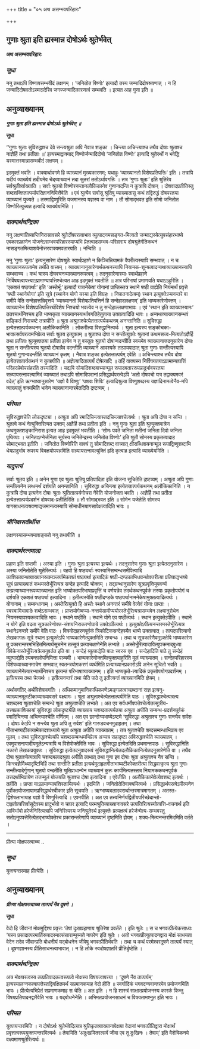 +++
title = "०५ अथ असम्भवपरिहारः"

+++


## गुणाः श्रुता इति ह्यस्मान्न दोषोऽर्थः श्रुतेर्भवेत्

**अथ असम्भवपरिहारः**

### ***सुधा***

ननु तथाऽपि विष्णावसम्भवीदं लक्षणम् । ‘जनितोत विष्णोः’ इत्यादौ तस्य जन्मादिदोषश्रवणात् । न हि जन्मादिदोषवतोऽस्मदादेरिव जगज्जन्मादिकारणत्वं सम्भवति । इत्यत आह गुणा इति ॥

## **अनुव्याख्यानम्**

***गुणाः श्रुता इति ह्यस्मान्न दोषोऽर्थः श्रुतेर्भवेत् ॥***

**सुधा**

‘‘गुणाः श्रुताः सुविरुद्धाश्च देवे सन्त्यश्रुता अपि नैवात्र शङ्का । चिन्त्या अचिन्त्याश्च तथैव दोषाः श्रुताश्च नाज्ञैर्हि तथा प्रतीताः ॥’ इत्यस्माद्वाक्याद् विष्णोर्जन्मादिदोषो ‘जनितोत विष्णोः’ इत्यादि श्रुतेरर्थो न भवेद्धि यस्मात्तस्मान्नासम्भवीदं लक्षणम् ।

इदमुक्तं भवति । वाक्यार्थावगमे हि व्याख्यानं मुख्यकारणम्; यथाहुः ‘व्याख्यानतो विशेषप्रतिपत्तिः’ इति । तत्रापि यदीयं व्याख्येयं तदीयमेव चेद्य्वाख्यानं तदा सुतरां ततोऽर्थावगतिः । तत्र ‘गुणाः श्रुताः’ इति श्रुतिरेव सर्वश्रुतीर्व्याख्याति । सर्वाः श्रुतयो विष्णोरनन्तानलौकिकानेव गुणान्वदन्ति न कुत्रापि दोषान् । दोषवादप्रतीतिस्तु शब्दशक्तितात्पर्यापरिज्ञाननिमित्तैवेति ॥ एवं श्रुत्यैव सर्वासु श्रुतिषु व्याख्यातासु कथं तद्विरुद्धं दोषपरतया व्याख्यानं युज्यते । तस्माद्विष्णुरिति यजमानस्य यज्ञस्य वा नाम । तौ सोमाद्भवत इति सोमो जनितोत विष्णोरित्युच्यत इत्यादि व्याख्येयमिति ।

### ***वाक्यार्थचन्द्रिका***

ननु लक्षणातिव्याप्तिनिरासावसरे श्रुतेर्दोषपरत्वाभाव व्युत्पादनमसङ्गत-मित्यतो जन्माद्यस्येत्युपसंहारभाष्ये एवकारप्रहाणेन योजनेऽसम्भवपरिहारस्याप्यभि प्रेतत्वादसम्भव-परिहाराय दोषश्रुतेर्गतिकथनं नासङ्गतमित्याशयेनोत्तरवाक्यमवतारयति । नन्विति ॥

ननु ‘गुणाः श्रुताः’ इत्यनुसारेण दोषश्रुतेः स्वार्थप्रहाणे न किञ्चिन्नियामकं वैपरीत्यस्यापि सम्भवात् । न च व्याख्यानरूपत्वमेव तथेति वाच्यम् । व्याख्यानानुसारेणार्थकथनस्यापि नियामक-शून्यत्वादन्यथाव्याख्यानस्यापि सम्भवाच्च । कथं चास्य दोषवचनव्याख्यानरूपत्वम् । तदनुसारेणास्याः स्वार्थप्रहाणे निर्विषयत्वापत्त्याऽप्रामाण्यापत्तिश्चेत्यत आह इदमुक्तं भवतीति ॥ अत्र परिभाषां प्रमाणयति यथाऽऽहुरिति । ‘एकशतं षष्ठ्यर्थाः’ इति ‘अस्तेर्भूः’ इत्यादौ यत्रानेकेषां योगानां प्राप्तिस्तत्र स्थाने षष्ठी ग्राह्येति नियमार्थं प्रवृत्ते ‘षष्ठी स्थानेयोगा’ इति सूत्रे (स्थानेन योगो यस्या इति विग्रहः । निपातनादेत्वम्) स्थान इत्युक्तेऽप्यनन्तरे वा समीपे वेति सन्देहात्तन्निवृत्तये ‘व्याख्यानतो विशेषप्रतिपत्तिर्न हि सन्देहादलक्षणम्’ इति भाष्यकारेणोक्तम् । व्याख्यानेन विशेषप्रतिपत्तिरर्थविशेष निश्चयो भवत्येव न तु सन्देहाल्लक्षणाभावः । एवं ‘स्थान इति व्याख्यास्यामः’ ततश्चार्थनिश्चय इति भाष्यकृता व्याख्यानस्यार्थावगतिहेतुताया उक्तत्वादिति भावः ॥ अन्यथाव्याख्यानसम्भवं शङ्कितं निराचष्टे तत्रापीति ॥ श्रुता अश्रुताश्चेत्येतत्तात्पर्यकथनम् अनन्तानिति ॥ सुविरुद्धा इत्येतत्तात्पर्यकथनम् अलौकिकानिति । लोकरीत्या विरुद्धानित्यर्थः । श्रुता इत्यस्य सङ्कोचका-भावात्सर्वपरत्वमभिप्रेत्य सर्वाः श्रुतय इत्युक्तम् ॥ श्रुताश्च दोषा न सन्तीत्युक्तेः श्रुतानां कथमसत्त्व-मित्यतोऽज्ञैर्हि तथा प्रतीताः श्रुत्युक्ततया प्रतीता इत्येव न तु वस्तुतः श्रुतयो दोषान्वदन्तीति स्वयमेव व्याख्यानात्तदनुसारेण दोषाः श्रुता न सन्तीत्यस्य श्रुतयो दोषान्नैव वदन्तीति व्याख्याने आवश्यके तत्प्रायपाठात् श्रुता गुणाः सन्तीत्यस्यापि श्रुतयो गुणान्वदन्तीति व्याख्यानं कृतम् । नैवात्र शङ्का इत्येतत्तात्पर्यम् एवेति ॥ अचिन्त्याश्च तथैव दोषा इत्येतत्तात्पर्यकथनं न कुत्रापीति ॥ अज्ञेत्यादितात्पर्यं दोषेत्यादि ॥ तर्हि वाक्यस्य निर्विषयतयाऽप्रामाण्यापत्तिं परिहरन्नेवोपसंहरति तस्मादिति । यद्यपि सोमादिशब्दवाच्यान्मूल रूपादवताररूपप्रादुर्भावपरतया सन्न्यायरत्नावल्यामिदं व्याख्यातं तथाऽपि सोमादिपदानां प्रसिद्धार्थपरत्वेऽपि ‘अतो दोषवचो यत्र तद्वाक्यमवरं वदेत्’ इति ऋग्भाष्यानुसारेण ‘यज्ञो वै विष्णुः’ ‘पशवः शिपिः’ इत्यादिश्रुत्या विष्णुशब्दस्य यज्ञादिनामत्वेनैव-मपि व्याख्यातुं शक्यमिति भावेन व्याख्यानान्तरमेतदिति द्रष्टव्यम् ।

### ***परिमल***

सुविरुद्धाश्चेति लोकदृष्ट्या । अश्रुता अपि रमादिचिन्त्यास्तदचिन्त्याश्चेत्यर्थः । श्रुता अपि दोषा न सन्ति । श्रुतत्वे कथं नेत्युक्तिरित्यत उक्तम् अज्ञैर्हि तथा प्रतीता इति । ननु गुणाः श्रुता इति श्रुत्युक्तमात्रेण कथमुक्तशङ्कानिरास इत्यत आह इदमुक्तं भवतीति । ‘सोमः पवते जनिता मतीनां जनिता दिवो जनिता पृथिव्याः । जनिताऽग्नेर्जनिता सूर्यस्य जनितेन्द्रस्य जनितोत विष्णोः’ इति श्रुतौ सोमस्य प्रकृतत्वादाह सोमाद्भवत इतीति । जनितोत विष्णोरिति वाक्यं तु सोमादिशब्द वाच्यात् क्षीराब्धिशयनान्मूल रूपाद्विष्णुशब्दाभि धेयप्रादुर्भाव रूपस्य विवक्षयोपपन्नमिति सन्न्यायरत्नावल्युक्तिं हृदि कृत्वाह इत्यादि व्याख्येयमिति ।

### ***यादुपत्यं***

सर्वाः श्रुतय इति ॥ अनेन गुणा एव श्रुताः श्रुतिषु प्रतिपादिता इति योजना सूचितेति द्रष्टव्यम् । अश्रुता अपि गुणाः सन्तीत्यनेन लब्धमर्थं दर्शयति अनन्तानिति । सुविरुद्धा अचिन्त्या इत्येतत्तात्पर्यकथनम् अलौकिकानिति । न कुत्रापि दोषा इत्यनेन दोषाः श्रुताः श्रुतितात्पर्यगोचरा नैवेति योजनोक्ता भवति । अज्ञैर्हि तथा प्रतीता इत्येतत्तात्पर्यप्रदर्शनं दोषवाद-प्रतीतिरिति ॥ तौ सोमाद्भवत इति ॥ सोमेन यजेतेति सोमस्य यागसाधनत्वश्रवणाद्यजमानत्वस्यापि सोमाधीनयागसापेक्षत्वादिति भावः ॥

### ***श्रीनिवासतीर्थीया***

लक्षणस्यासम्भवमाशङ्कते ननु तथापीति ॥

### ***वाक्यार्थरत्नमाला***

प्रहाण इति सप्तमी । अस्या इति । गुणाः श्रुता इत्यस्या इत्यर्थः । तदनुसारेण गुणाः श्रुता इत्येतदनुसारेण । अस्या जनितोतेति श्रुतेरित्यर्थः । बहवो हि षष्ठ्यर्थाः स्वस्वामिसम्बन्धसमीपेत्यादि काशिकाग्रन्थव्याख्यानरूपमञ्जर्यामेकशतं षष्ठ्यर्था इत्यादिकं षष्ठी-दण्डकाभिधग्रन्थोक्तरीत्या प्रतिपाद्यभाष्ये सूत्रं प्रत्याख्यातं कथमस्तेर्भूरित्यत्र सन्देह इत्यादि चोक्तम् । तद्ग्रन्थानुसारेण सूत्रप्रवृत्तिमुपवर्ण्य तत्प्रत्याख्यानरूपव्याख्यानत इति भाष्योक्तपरिभाषाप्रवृत्तिं च वर्णयन्नेव तदर्थकथनपूर्वकं तस्याः प्रकृतोपयोगं च दर्शयति एकशतं षष्ठ्यर्था इत्यादिना । इतीत्यस्येति षष्ठीदण्डके षष्ठ्यर्थानामनेकेषामुक्तत्वादित्यर्थः । योगानाम् । सम्बन्धानाम् । अस्तेरित्युक्ते हि अस्तेः स्थाने अनन्तरं समीपे वेत्येवं योगाः प्राप्ताः । स्वस्वामिभावादेः शब्देऽसम्भवात् । प्राप्तयोगेष्वप्या-नन्तर्यसामीप्ययोरस्तेर्भूरित्यत्रासम्भवेन लक्ष्यानुरोधेन नियमस्यावश्यकत्वादिति भावः । स्थाने षष्ठीति । स्थाने योगे एव षष्ठीत्यर्थः । स्थान इत्युक्तेऽपीति । स्थाने न योगे इति वदता सूत्रकारेणोक्त-संशयनिराकरणोपाये उक्तेऽपीत्यर्थः । इत्युक्तेऽपीत्यनन्तरमस्तेर्भूरित्यत्र स्थानेऽनन्तरे समीपे वेति पाठः । विषयोदाहरणपूर्वकं त्रिकोटिकसन्देहस्यैव भाष्ये उक्तत्वात् । तत्पदपरित्यागो लेखकागतः सूत्रे स्थान इत्युक्तेऽपि भाष्यकारेणेत्युक्तमिति सम्बन्धः । तथा च सूत्रकारेणैवमुऽक्तेपि भाष्यकारेण तु प्रकारान्तरमभिहितमित्यर्थसूचनेन तत्सूत्रं प्रत्याचक्षाणेनेति लभ्यते । अस्तेर्भूरित्यादावित्युपक्रमाद्बुध्या विवेकेनास्तेर्भूरित्यत्रेत्यनुवर्तत इति वा । सन्देहं व्युत्पाद्येति पाठः स्वरस एव । सन्देहादिति पाठे तु सन्देहं व्युत्पाद्येति ल्यबन्तलोपनिमित्ता पञ्चमी । भाष्यकारेणोक्तमित्युक्तयाहुरिति मूलं व्याख्यातम् । सन्देहपरिहारस्य विशेषव्याख्यानमात्रेण सम्भवात् स्वतन्त्रयोगकरणं व्यर्थमिति प्रत्याख्यानप्रकारोऽपि अनेन सूचितो भवति । व्याख्यानेनेत्यारभ्यार्थनिश्चय इत्यन्तं परिभाषाव्याख्यानम् । इति भाष्यकृते-त्यादिकं प्रकृतोपयोगप्रदर्शनम् । इतीत्यस्य तथा चेत्यर्थः । इतीत्यनन्तरं तथा चेति पाठे तु इतीत्यन्तं व्याख्यानमिति ज्ञेयम् ।

अर्थावगतिर् अर्थविशेषावगतिः । अधिकमानुमानिकाधिकरणेऽमङ्गलत्वाच्छब्दानां राज्ञ इत्यनु-व्याख्यानमूलटीकाव्याख्यावसरे वक्ष्यामः । श्रुता अश्रुताश्चेत्येतत्तात्पर्यमिति पाठः । सुविरुद्धाश्चेत्यत्रत्य चशब्दस्य श्रुताश्चेति सम्बन्धे श्रुता अश्रुताश्चेति लभ्यते । अत एव सर्वधर्मोपपत्तेश्चेत्येतत्सूत्रीय-तत्त्वप्रकाशिकायां सुविरुद्धा लोकदृष्ट्येति व्याख्याय चशब्दतात्पर्यतया अश्रुता अपीति सम्बन्ध-प्रदर्शनपूर्वकं रमादिचिन्त्या अचिन्त्याश्चेति वर्णितम् । अत एव छान्दोग्यभाष्येऽष्टमे ‘सुविरुद्धा अश्रुताश्च गुणाः सन्त्येव सर्वशः । दोषाः केऽपि न सन्त्येव श्रुता अपि तु सर्वश’ इति गारुडवचनमुदाहृतम् । तथा गीताभाष्यटीकायामेकादशाध्याये श्रुता अश्रुता अपीति व्याख्यातम् । तत्र श्रुताश्चेति शब्दसम्बन्धाभिप्राय एव मूलम् । तथा सुविरुद्धाश्चेत्यपि चशब्दसम्बन्धमभिप्रेत्य अन्यत्र सहादृष्टा अविरुद्धाश्चेति व्याख्यातम् । एवमुपासनापादीयमूलेऽन्यत्रापि च विशेषोक्तेरिति भावः । सुविरुद्धा इत्येतदिति प्रथमान्तपाठः । सुविरुद्धानिति नकारो लेखकप्रयुक्तः । सुविरुद्धा इत्येतदनुवादरूपं सुविरुद्धानित्येतदलौकिकानित्येतदनुसारेणेति वा । तथैव दोषा श्रुताश्चेत्यत्रापि चशब्दबलादश्रुता अपीति लाभात् तथा गुणा इव दोषाः श्रुता अश्रुताश्च नैव सन्ति । किन्त्वज्ञैर्मिथ्यादृष्टिभिर्हि तथा सन्तीति प्रतीता इत्यर्थमुदाहृतगीताभाष्यटीकोक्तरीत्या सिद्धवत्कृत्य श्रुता गुणाः सन्तीत्यादेर्गुणान् श्रुतयो वन्दतीति श्रुतिप्राधान्येन व्याख्यानं कुतः कार्यमित्यतस्तत्र नियामककथनपूर्वकं तत्तदर्थाभिप्रायेण तत्तन्मूलं योजयति श्रुताश्च दोषा इत्यादिना । एवेतीति । अलौकिकानेवेत्येवशब्द इत्यर्थः । तर्हीति । प्राप्ता याऽप्रामाण्यापत्तिस्तामित्यर्थः । इदमिति । जनितोतेतिवाक्यमित्यर्थः । प्रसिद्धार्थपरत्वेऽपीत्यनेन पूर्वोक्तयोजनायामप्रसिद्धार्थस्वीकार इति सूचयति । ऋग्भाष्यबलादवरार्थान्तरमात्रमागतम् । अतस्त-द्विशेषलाभायाह यज्ञो वै विष्णुरित्यादि । एवमपीति । अत एव तत्त्वनिर्णयद्वितीयपरिच्छेदान्तो-दाहृतोत्पत्तिर्वासुदेवस्य प्रादुर्भावो न चापर इत्यादि परमश्रुतिव्याख्यानावसरे उत्पत्तिरित्यस्योत्पत्ति-वचनार्थ इति आविर्भावो हरेर्जनिरित्यत्रापि जनिरित्यस्य जनिश्रुतेरर्थ इत्युक्तेः प्रत्यक्षत्वं हरेर्जन्मेत्य-सम्भवस्तु सतोऽनुपपत्तेरित्येतद्भाष्योक्तेश्च प्रकारान्तरेणापि व्याख्यानं दृष्टमिति ज्ञेयम् । शक्य-मित्यनन्तरमिदमिति वर्तते ।





------------------------------------------------------------------------

प्रीत्या मोक्षपरत्वाच्च ..

### ***सुधा***

युक्त्यन्तरमाह प्रीत्येति ।

## **अनुव्याख्यानम्**

***प्रीत्या मोक्षपरत्वाच्च तात्पर्यं नैव दूषणे ।***

**सुधा**

वेदो हि जीवानां मोक्षमुद्दिश्य प्रवृत्तः ‘तेषां दुःखप्रहाणाय श्रुतिरेषा प्रवर्तते । इति श्रुतेः । स च भगवत्प्रीत्येकसाध्यः ‘यस्य प्रसादात्परमार्तिरूपादस्मात्संसारान्मुच्यते नापरेण इति श्रुतेः । अतो भगवत्प्रीत्युत्पादनद्वारा मोक्षं साधयता वेदेन तदेव जीवान्प्रति बोधनीयं यद्बोधनेन जीवेषु भगवत्प्रीतिर्भवति । तथा च कथं परमेश्वरदूषणे तात्पर्यं स्यात् । दूषणज्ञानस्य प्रीतिसाधनत्वाभावात् । न हि लोके स्वदोषज्ञातरि प्रीतिर्दृष्टेति ।

### ***वाक्यार्थचन्द्रिका***

अत्र मोक्षपरत्वस्य तत्प्रतिपादकत्वरूपत्वे मोक्षस्य विषयत्वापत्त्या । ‘दूषणे नैव तात्पर्यम्’ इत्यस्यालग्नकत्वापत्तेस्तद्विवक्षितमर्थं सप्रमाणकमाह वेदो हीति ॥ स्वर्गादिकं भगवदन्यवान्तरमेव प्रयोजनमिति भावः । प्रीत्येत्यभिप्रेतं सप्रमाणकमाह स चेति ॥ अत इति । न हि शास्त्रं साक्षात्प्रयोजनस्य कारकं किन्तु विषयप्रतिपादनद्वारैवेति भावः ॥ यद्बोधनेनेति । अभिमतप्रयोजनसाधनं च विषयतामश्नुत इति भावः ।

### ***परिमल***

युक्तयन्तरमिति । न दोषोऽर्थः श्रुतेर्भवेदित्यत्र श्रुतिकृतव्याख्यानापेक्षया वेदानां भगवत्प्रीतिद्वारा मोक्षार्थं प्रवृत्तत्वरूपयुक्तयन्तरमित्यर्थः ॥ तेषामिति ‘अदुःखमितरत्सर्वं जीवा एव तु दुःखिनः । तेषाम्’ इति वैशेषिकनये वक्ष्यमाणश्रुतेरित्यर्थः ॥






